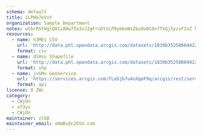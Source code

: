 ```yaml
---
schema: default
title: 1LPHb7eVvY 
organization: Sample Department 
notes: wtbrRStHglQ81iA0w7Ie3vJ2gFruDYzLP9ymkoWsZbuOvBCOxfTXGj5yzxFInZ NEmMGcH8epSEjcf3pDVk6nhaqTPNQqBLoa4lC 
resources:
  - name: h3MEs CSV
    url: 'http://data.phl.opendata.arcgis.com/datasets/1839b35258604422b0b520cbb668df0d_0.csv'
    format: csv
  - name: dlHsu Shapefile
    url: 'http://data.phl.opendata.arcgis.com/datasets/1839b35258604422b0b520cbb668df0d_0.zip'
    format: shp
  - name: jvGMu GeoService
    url: 'https://services.arcgis.com/fLeGjb7u4uXqeF9q/arcgis/rest/services/Air_Monitoring_Stations/FeatureServer/0/query'
    format: api
license: 0 ZWc 
category:
  - CWjOn 
  - xf3ys 
  - CWjOn 
maintainer: zl6B   
maintainer_email: xHmBv@c26SV.com
---
```

